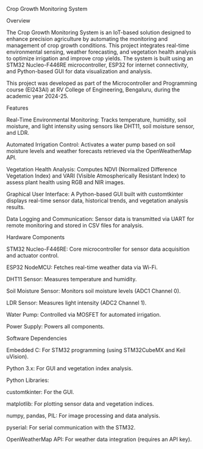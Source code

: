 Crop Growth Monitoring System

Overview

The Crop Growth Monitoring System is an IoT-based solution designed to enhance precision agriculture by automating the monitoring and management of crop growth conditions. This project integrates real-time environmental sensing, weather forecasting, and vegetation health analysis to optimize irrigation and improve crop yields. The system is built using an STM32 Nucleo-F446RE microcontroller, ESP32 for internet connectivity, and Python-based GUI for data visualization and analysis.

This project was developed as part of the Microcontroller and Programming course (EI243AI) at RV College of Engineering, Bengaluru, during the academic year 2024-25.

Features





Real-Time Environmental Monitoring: Tracks temperature, humidity, soil moisture, and light intensity using sensors like DHT11, soil moisture sensor, and LDR.



Automated Irrigation Control: Activates a water pump based on soil moisture levels and weather forecasts retrieved via the OpenWeatherMap API.



Vegetation Health Analysis: Computes NDVI (Normalized Difference Vegetation Index) and VARI (Visible Atmospherically Resistant Index) to assess plant health using RGB and NIR images.



Graphical User Interface: A Python-based GUI built with customtkinter displays real-time sensor data, historical trends, and vegetation analysis results.



Data Logging and Communication: Sensor data is transmitted via UART for remote monitoring and stored in CSV files for analysis.

Hardware Components





STM32 Nucleo-F446RE: Core microcontroller for sensor data acquisition and actuator control.



ESP32 NodeMCU: Fetches real-time weather data via Wi-Fi.



DHT11 Sensor: Measures temperature and humidity.



Soil Moisture Sensor: Monitors soil moisture levels (ADC1 Channel 0).



LDR Sensor: Measures light intensity (ADC2 Channel 1).



Water Pump: Controlled via MOSFET for automated irrigation.



Power Supply: Powers all components.

Software Dependencies





Embedded C: For STM32 programming (using STM32CubeMX and Keil uVision).



Python 3.x: For GUI and vegetation index analysis.



Python Libraries:





customtkinter: For the GUI.



matplotlib: For plotting sensor data and vegetation indices.



numpy, pandas, PIL: For image processing and data analysis.



pyserial: For serial communication with the STM32.



OpenWeatherMap API: For weather data integration (requires an API key).